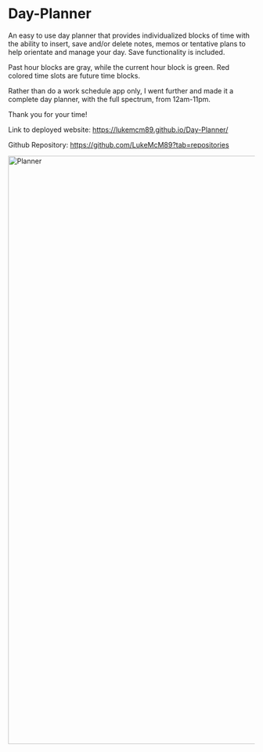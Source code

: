 
# Day-Planner
An easy to use day planner that provides individualized blocks of time with the ability to insert, save and/or delete notes, memos or tentative plans to help orientate and manage your day. Save functionality is included.

Past hour blocks are gray, while the current hour block is green. Red colored time slots are future time blocks. 

Rather than do a work schedule app only, I went further and made it a complete day planner, with the full spectrum, from 12am-11pm. 

Thank you for your time!


Link to deployed website: https://lukemcm89.github.io/Day-Planner/

Github Repository: https://github.com/LukeMcM89?tab=repositories

<img width="1199" alt="Planner" src="https://user-images.githubusercontent.com/80003989/123866287-d7dde800-d8fa-11eb-853f-cdbdb1355f29.png">

